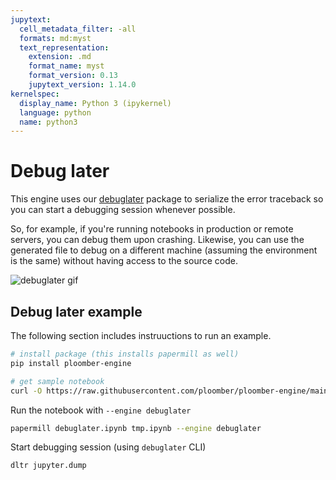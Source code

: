 ```yaml
---
jupytext:
  cell_metadata_filter: -all
  formats: md:myst
  text_representation:
    extension: .md
    format_name: myst
    format_version: 0.13
    jupytext_version: 1.14.0
kernelspec:
  display_name: Python 3 (ipykernel)
  language: python
  name: python3
---
```


# Debug later

This engine uses our [debuglater](https://github.com/ploomber/debuglater) package to serialize the error traceback so you can start a debugging session whenever possible.

So, for example, if you're running notebooks in production or remote servers, you can debug them upon crashing. Likewise, you can use the generated file to debug on a different machine (assuming the environment is the same) without having access to the source code.

![debuglater gif](https://camo.githubusercontent.com/3463b13da6c719e35b986288c5bb7dcbc6fe26cc4172d66f7a2cc2d47970bc01/68747470733a2f2f706c6f6f6d6265722e696f2f696d616765732f646f632f706c6f6f6d6265722d656e67696e652d64656d6f2f64656275676c617465722e676966)


## Debug later example

The following section includes instruuctions to run an example.

```sh
# install package (this installs papermill as well)
pip install ploomber-engine

# get sample notebook
curl -O https://raw.githubusercontent.com/ploomber/ploomber-engine/main/tests/assets/debuglater.ipynb
```

Run the notebook with `--engine debuglater`

```sh tags=['raises-exception']
papermill debuglater.ipynb tmp.ipynb --engine debuglater
```

Start debugging session (using `debuglater` CLI)

<!-- #region -->
```
dltr jupyter.dump
```
<!-- #endregion -->